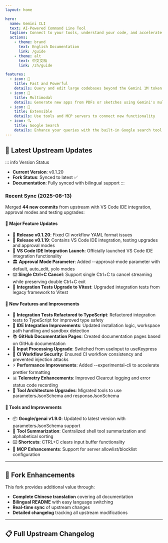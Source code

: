 ```yaml
---
layout: home

hero:
  name: Gemini CLI
  text: AI-Powered Command Line Tool
  tagline: Connect to your tools, understand your code, and accelerate your workflows
  actions:
    - theme: brand
      text: English Documentation
      link: /guide
    - theme: alt
      text: 中文文档
      link: /zh/guide

features:
  - icon: 🚀
    title: Fast and Powerful
    details: Query and edit large codebases beyond the Gemini 1M token context window
  - icon: 🎨
    title: Multimodal
    details: Generate new apps from PDFs or sketches using Gemini's multimodal capabilities
  - icon: 🔧
    title: Extensible
    details: Use tools and MCP servers to connect new functionality
  - icon: 🔍
    title: Google Search
    details: Enhance your queries with the built-in Google search tool
---
```


## 🔄 Latest Upstream Updates

::: info Version Status
- **Current Version**: v0.1.20
- **Fork Status**: Synced to latest ✅
- **Documentation**: Fully synced with bilingual support
:::

### Recent Sync (2025-08-13)

Merged **44 new commits** from upstream with VS Code IDE integration, approval modes and testing upgrades:

#### 🚀 Major Feature Updates
- 🎉 **Release v0.1.20**: Fixed CI workflow YAML format issues
- 🎉 **Release v0.1.19**: Contains VS Code IDE integration, testing upgrades and approval modes
- 🚀 **VS Code IDE Integration Launch**: Officially launched VS Code IDE integration functionality
- 🏛️ **Approval Mode Parameter**: Added --approval-mode parameter with default, auto_edit, yolo modes
- ⌨️ **Single Ctrl+C Cancel**: Support single Ctrl+C to cancel streaming while preserving double Ctrl+C exit
- 🔬 **Integration Tests Upgrade to Vitest**: Upgraded integration tests from legacy framework to Vitest

#### 🔧 New Features and Improvements
- 📝 **Integration Tests Refactored to TypeScript**: Refactored integration tests to TypeScript for improved type safety
- 🏢 **IDE Integration Improvements**: Updated installation logic, workspace path handling and sandbox detection
- 📚 **GitHub Documentation Pages**: Created documentation pages based on GitHub documentation
- 🔄 **Input Processing Upgrade**: Switched from useInput to useKeypress
- 🧹 **CI Workflow Security**: Ensured CI workflow consistency and prevented injection attacks
- ⚡ **Performance Improvements**: Added --experimental-cli to accelerate prettier formatting
- 📊 **Telemetry Enhancements**: Improved Clearcut logging and error status code recording
- 🔧 **Tool Architecture Upgrades**: Migrated tools to use parametersJsonSchema and responseJsonSchema

#### 🔧 Tools and Improvements
- 📦 **Google/genai v1.9.0**: Updated to latest version with parametersJsonSchema support
- 🎯 **Tool Summarization**: Centralized shell tool summarization and alphabetical sorting
- ⌨️ **Shortcuts**: CTRL+C clears input buffer functionality
- 🔧 **MCP Enhancements**: Support for server allowlist/blocklist configuration

---

## 🌟 Fork Enhancements

This fork provides additional value through:

- **Complete Chinese translation** covering all documentation
- **Bilingual README** with easy language switching
- **Real-time sync** of upstream changes
- **Detailed changelog** tracking all upstream modifications

---

## 📋 Full Upstream Changelog

<!--@include: ./changelog-content.md-->
